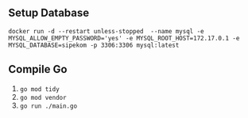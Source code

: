 ## Setup Database
```
docker run -d --restart unless-stopped  --name mysql -e MYSQL_ALLOW_EMPTY_PASSWORD='yes' -e MYSQL_ROOT_HOST=172.17.0.1 -e MYSQL_DATABASE=sipekom -p 3306:3306 mysql:latest
```

## Compile Go
1. ```go mod tidy```
2. ```go mod vendor```
3. ```go run ./main.go```
